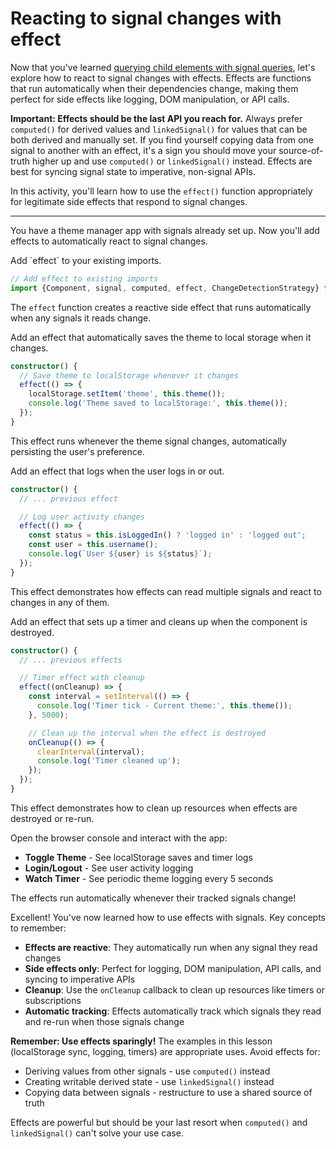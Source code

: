 # Reacting to signal changes with effect

Now that you've learned [querying child elements with signal queries](/tutorials/signals/9-query-child-elements-with-signal-queries), let's explore how to react to signal changes with effects. Effects are functions that run automatically when their dependencies change, making them perfect for side effects like logging, DOM manipulation, or API calls.

**Important: Effects should be the last API you reach for.** Always prefer `computed()` for derived values and `linkedSignal()` for values that can be both derived and manually set. If you find yourself copying data from one signal to another with an effect, it's a sign you should move your source-of-truth higher up and use `computed()` or `linkedSignal()` instead. Effects are best for syncing signal state to imperative, non-signal APIs.

In this activity, you'll learn how to use the `effect()` function appropriately for legitimate side effects that respond to signal changes.

<hr />

You have a theme manager app with signals already set up. Now you'll add effects to automatically react to signal changes.

<docs-workflow>

<docs-step title="Import effect function">
Add `effect` to your existing imports.

```ts
// Add effect to existing imports
import {Component, signal, computed, effect, ChangeDetectionStrategy} from '@angular/core';
```

The `effect` function creates a reactive side effect that runs automatically when any signals it reads change.
</docs-step>

<docs-step title="Create an effect for local storage">
Add an effect that automatically saves the theme to local storage when it changes.

```ts
constructor() {
  // Save theme to localStorage whenever it changes
  effect(() => {
    localStorage.setItem('theme', this.theme());
    console.log('Theme saved to localStorage:', this.theme());
  });
}
```

This effect runs whenever the theme signal changes, automatically persisting the user's preference.
</docs-step>

<docs-step title="Create an effect for logging user activity">
Add an effect that logs when the user logs in or out.

```ts
constructor() {
  // ... previous effect

  // Log user activity changes
  effect(() => {
    const status = this.isLoggedIn() ? 'logged in' : 'logged out';
    const user = this.username();
    console.log(`User ${user} is ${status}`);
  });
}
```

This effect demonstrates how effects can read multiple signals and react to changes in any of them.
</docs-step>

<docs-step title="Create an effect with cleanup">
Add an effect that sets up a timer and cleans up when the component is destroyed.

```ts
constructor() {
  // ... previous effects

  // Timer effect with cleanup
  effect((onCleanup) => {
    const interval = setInterval(() => {
      console.log('Timer tick - Current theme:', this.theme());
    }, 5000);

    // Clean up the interval when the effect is destroyed
    onCleanup(() => {
      clearInterval(interval);
      console.log('Timer cleaned up');
    });
  });
}
```

This effect demonstrates how to clean up resources when effects are destroyed or re-run.
</docs-step>

<docs-step title="Test the effects">
Open the browser console and interact with the app:

- **Toggle Theme** - See localStorage saves and timer logs
- **Login/Logout** - See user activity logging
- **Watch Timer** - See periodic theme logging every 5 seconds

The effects run automatically whenever their tracked signals change!
</docs-step>

</docs-workflow>

Excellent! You've now learned how to use effects with signals. Key concepts to remember:

- **Effects are reactive**: They automatically run when any signal they read changes
- **Side effects only**: Perfect for logging, DOM manipulation, API calls, and syncing to imperative APIs
- **Cleanup**: Use the `onCleanup` callback to clean up resources like timers or subscriptions
- **Automatic tracking**: Effects automatically track which signals they read and re-run when those signals change

**Remember: Use effects sparingly!** The examples in this lesson (localStorage sync, logging, timers) are appropriate uses. Avoid effects for:
- Deriving values from other signals - use `computed()` instead
- Creating writable derived state - use `linkedSignal()` instead  
- Copying data between signals - restructure to use a shared source of truth

Effects are powerful but should be your last resort when `computed()` and `linkedSignal()` can't solve your use case.
